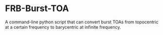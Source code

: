 # FRB-Burst-TOA
A command-line python script that can convert burst TOAs from topocentric at a certain frequency to barycentric at infinite frequency.

